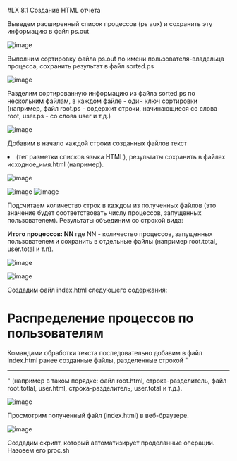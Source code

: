 #LX 8.1 Создание HTML отчета

Выведем расширенный список процессов (ps aux) и сохранить эту информацию в файл ps.out

![image](https://user-images.githubusercontent.com/94931275/176267125-e95e2915-b933-402c-a57d-71e03a1281c3.png)

Выполним сортировку файла ps.out по имени пользователя-владельца процесса, сохранить результат в файл sorted.ps
  
![image](https://user-images.githubusercontent.com/94931275/176267184-c15090b3-b114-40a0-a74d-28fe0eb86310.png)

Разделим сортированную информацию из файла sorted.ps по нескольким файлам, в каждом файле - один ключ сортировки (например, файл root.ps - содержит строки, начинающиеся со слова root, user.ps - со слова user и т.д.)

![image](https://user-images.githubusercontent.com/94931275/176267321-f7c10431-af09-4c0a-8380-e6c0b387698d.png)

Добавим в начало каждой строки созданных файлов текст <li> (тег разметки списков языка HTML), результаты сохранить в файлах исходное_имя.html (например).

![image](https://user-images.githubusercontent.com/94931275/176267440-2e1825cf-1170-4235-81f1-95d5963b4a2d.png)

![image](https://user-images.githubusercontent.com/94931275/176267501-48bdad90-ecd9-4012-974c-b17d7404a617.png)
![image](https://user-images.githubusercontent.com/94931275/176267538-09379f61-64e5-43b4-82f5-d0bd1e4dde43.png)

Подсчитаем количество строк в каждом из полученных файлов (это значение будет соответствовать числу процессов, запущенных пользователем). Результаты объединим со строкой вида:
<p><b>Итого процессов: NN</b> где NN - количество процессов, запущенных пользователем и сохранить в отдельные файлы (например root.total, user.total и т.п).


![image](https://user-images.githubusercontent.com/94931275/176267743-16784ce3-522c-4478-b178-b5755d2d5286.png)

![image](https://user-images.githubusercontent.com/94931275/176267776-89180e97-7e38-41e7-af4b-0a69d384cad4.png)

  
Создадим файл index.html следующего содержания:
<html>
<title>Статистика процессов</title>
<body>
<h1>Распределение процессов по пользователям</h1>
	
Командами обработки текста последовательно добавим в файл index.html ранее созданные файлы, разделенные строкой "<hr noshade>" (например в таком порядке: файл root.html, строка-разделитель, файл root.totlal, user.html, строка-разделитель, user.total и т.д.). 

![image](https://user-images.githubusercontent.com/94931275/176267920-516e8d29-d53d-4a0c-8adc-61e4ec047abe.png)
  
Просмотрим полученный файл (index.html) в веб-браузере.

![image](https://user-images.githubusercontent.com/94931275/176268080-41253890-9e5e-4b8c-acd3-5a544c6b4553.png)

Создадим скрипт, который автоматизирует проделанные операции. Назовем его proc.sh
